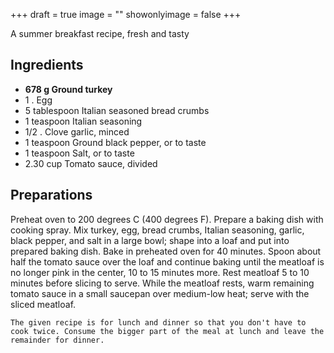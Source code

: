 +++
draft = true
image = ""
showonlyimage = false
+++

A summer breakfast recipe, fresh and tasty
<!--more-->

## Ingredients

- **678 g Ground turkey**
- 1 . Egg
- 5 tablespoon Italian seasoned bread crumbs
- 1 teaspoon Italian seasoning
- 1/2 . Clove garlic, minced
- 1 teaspoon Ground black pepper, or to taste
- 1 teaspoon Salt, or to taste
- 2.30 cup Tomato sauce, divided

## Preparations

Preheat oven to 200 degrees C (400 degrees F). Prepare a baking dish with cooking spray. Mix turkey, egg, bread crumbs, Italian seasoning, garlic, black pepper, and salt in a large bowl; shape into a loaf and put into prepared baking dish. Bake in preheated oven for 40 minutes. Spoon about half the tomato sauce over the loaf and continue baking until the meatloaf is no longer pink in the center, 10 to 15 minutes more. Rest meatloaf 5 to 10 minutes before slicing to serve. While the meatloaf rests, warm remaining tomato sauce in a small saucepan over medium-low heat; serve with the sliced meatloaf.  

`The given recipe is for lunch and dinner so that you don't have to cook twice. Consume the bigger part of the meal at lunch and leave the remainder for dinner.`
